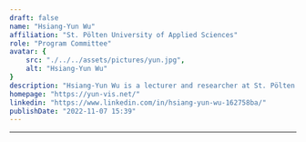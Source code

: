 ```yaml
---
draft: false
name: "Hsiang-Yun Wu"
affiliation: "St. Pölten University of Applied Sciences"
role: "Program Committee"
avatar: {
    src: "./../../assets/pictures/yun.jpg",
    alt: "Hsiang-Yun Wu"
}
description: "Hsiang-Yun Wu is a lecturer and researcher at St. Pölten University of Applied Sciences and TU Wien, Austria. Her principal research interests cover information visualization and human-centered techniques, focusing on exploring complex network data. She was awarded the European Union Marie Skłodowska-Curie Actions (MSCA) Individual Fellowship, with which she has investigated visual clutter management strategies for network analysis. Recently, she extended her expertise to investigate visualization in educational contexts, including physicalization, graphics design, and XR applications."
homepage: "https://yun-vis.net/"
linkedin: "https://www.linkedin.com/in/hsiang-yun-wu-162758ba/"
publishDate: "2022-11-07 15:39"
---
```

****